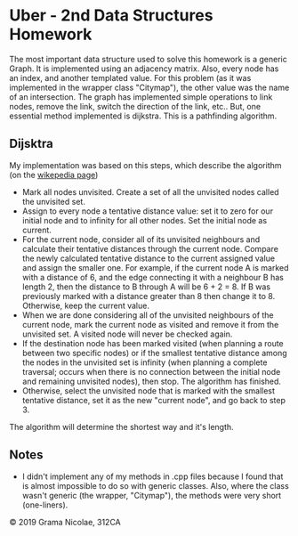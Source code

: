 # Uber - 2nd Data Structures Homework

The most important data structure used to solve this homework is a generic Graph. It is implemented using an adjacency matrix. Also, every node has an index, and another templated value. For this problem (as it was implemented in the wrapper class "Citymap"), the other value was the name of an intersection. The graph has implemented simple operations to link nodes, remove the link, switch the direction of the link, etc.. But, one essential method implemented is dijkstra. This is a pathfinding algorithm.

## Dijsktra

My implementation was based on this steps, which describe the algorithm (on the [wikepedia page](https://en.wikipedia.org/wiki/Dijkstra%27s_algorithm))

- Mark all nodes unvisited. Create a set of all the unvisited nodes called the unvisited set.
- Assign to every node a tentative distance value: set it to zero for our initial node and to infinity for all other nodes. Set the initial node as current.
- For the current node, consider all of its unvisited neighbours and calculate their tentative distances through the current node. Compare the newly calculated tentative distance to the current assigned value and assign the smaller one. For example, if the current node A is marked with a distance of 6, and the edge connecting it with a neighbour B has length 2, then the distance to B through A will be 6 + 2 = 8. If B was previously marked with a distance greater than 8 then change it to 8. Otherwise, keep the current value.
- When we are done considering all of the unvisited neighbours of the current node, mark the current node as visited and remove it from the unvisited set. A visited node will never be checked again.
- If the destination node has been marked visited (when planning a route between two specific nodes) or if the smallest tentative distance among the nodes in the unvisited set is infinity (when planning a complete traversal; occurs when there is no connection between the initial node and remaining unvisited nodes), then stop. The algorithm has finished.
- Otherwise, select the unvisited node that is marked with the smallest tentative distance, set it as the new "current node", and go back to step 3.

The algorithm will determine the shortest way and it's length.

## Notes

- I didn't implement any of my methods in .cpp files because I found that is almost impossible to do so with generic classes. Also, where the class wasn't generic (the wrapper, "Citymap"), the methods were very short (one-liners).

© 2019 Grama Nicolae, 312CA
